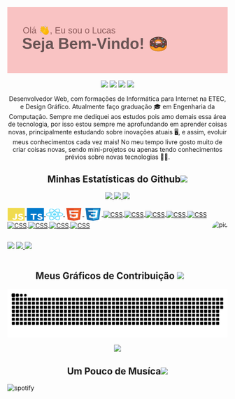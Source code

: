 <img src="https://github.com/Lucasbjpereira/lucasbjpereira/blob/main/header.png"
     alt="Welcome" />

<p align="center">

 <img src="https://badges.pufler.dev/visits/lucasbjpereira/lucasbjpereira"/> 
 <img src="https://badges.pufler.dev/years/lucasbjpereira"/>
 <img src="https://badges.pufler.dev/repos/lucasbjpereira"/>
 <img src="https://badges.pufler.dev/commits/monthly/lucasbjpereira" />
</p>

<p align="center">
     Desenvolvedor Web, com formações de Informática para Internet na ETEC, e Design Gráfico. Atualmente faço graduação 🎓 em Engenharia da Computação. Sempre me dediquei aos estudos pois amo demais essa área de tecnologia, por isso estou sempre me aprofundando em aprender coisas novas, principalmente estudando sobre inovações atuais 🖥️, e assim, evoluir meus conhecimentos cada vez mais!
     No meu tempo livre gosto muito de criar coisas novas, sendo mini-projetos ou apenas tendo conhecimentos prévios sobre novas tecnologias 👨‍💻.
</p>

<h2 align="center">
  Minhas Estatísticas do Github<img src="https://media.giphy.com/media/VgCDAzcKvsR6OM0uWg/giphy.gif" width="50">
</h2>

<div align="center">
  <a href="https://github.com/lucasbjpereira">
  <img height="180em" src="https://github-readme-stats.vercel.app/api?username=lucasbjpereira&show_icons=true&theme=dracula&include_all_commits=true&count_private=true"/>
  <img height="180em" src="https://github-readme-stats.vercel.app/api/top-langs/?username=lucasbjpereira&layout=compact&langs_count=7&theme=dracula"/>
   <img height="180em" src="https://github-readme-streak-stats.herokuapp.com/?user=lucasbjpereira&theme=dark&date_format=M%20j%5B%2C%20Y%5D"/>
</div>
<div style="display: inline_block"><br>
  <img align="center" alt="js" height="30" width="40" src="https://raw.githubusercontent.com/devicons/devicon/master/icons/javascript/javascript-plain.svg">
  <img align="center" alt="ts" height="30" width="40" src="https://raw.githubusercontent.com/devicons/devicon/master/icons/typescript/typescript-plain.svg">
  <img align="center" alt="React" height="30" width="40" src="https://raw.githubusercontent.com/devicons/devicon/master/icons/react/react-original.svg">
  <img align="center" alt="HTML" height="30" width="40" src="https://raw.githubusercontent.com/devicons/devicon/master/icons/html5/html5-original.svg">
  <img align="center" alt="CSS" height="30" width="40" src="https://raw.githubusercontent.com/devicons/devicon/master/icons/css3/css3-original.svg">
     <img align="center" alt="CSS" height="30" width="40" src="https://cdn.jsdelivr.net/gh/devicons/devicon/icons/sass/sass-original.svg">
     <img align="center" alt="CSS" height="30" width="40" src="https://cdn.jsdelivr.net/gh/devicons/devicon/icons/php/php-plain.svg">
     <img align="center" alt="CSS" height="30" width="40" src="https://cdn.jsdelivr.net/gh/devicons/devicon/icons/mongodb/mongodb-original.svg">
     <img align="center" alt="CSS" height="30" width="40" src="https://cdn.jsdelivr.net/gh/devicons/devicon/icons/mysql/mysql-original.svg">
     <img align="center" alt="CSS" height="30" width="40" src="https://cdn.jsdelivr.net/gh/devicons/devicon/icons/nodejs/nodejs-original.svg">
     <img align="center" alt="CSS" height="30" width="40" src="https://cdn.jsdelivr.net/gh/devicons/devicon/icons/electron/electron-original.svg">
     <img align="center" alt="CSS" height="30" width="40" src="https://cdn.jsdelivr.net/gh/devicons/devicon/icons/flutter/flutter-original.svg">
     <img align="center" alt="CSS" height="30" width="40" src="https://cdn.jsdelivr.net/gh/devicons/devicon/icons/postgresql/postgresql-original.svg">
     <img align="center" alt="CSS" height="30" width="40" src="https://cdn.jsdelivr.net/gh/devicons/devicon/icons/laravel/laravel-plain.svg">
  <img align="right" alt="pic" height="150" style="border-radius:50px;" src="https://i.pinimg.com/originals/a6/2a/eb/a62aebda6557f453c5866d8c5117ef54.gif">
</div>
  
  ##
 
<div> 
  <a href="https://www.linkedin.com/in/lucasjpereira/" target="_blank"><img src="https://img.shields.io/badge/-LinkedIn-%230077B5?style=for-the-badge&logo=linkedin&logoColor=white" target="_blank"></a>
  <a href = "mailto:lucasbarbosaj.pereira@gmail.com">
    <img src="https://img.shields.io/badge/-Gmail-%23333?style=for-the-badge&logo=gmail&logoColor=white" target="_blank">
</a>
  <a href="https://www.instagram.com/luscas.pereira/" target="_blank"><img src="https://img.shields.io/badge/-Instagram-%23E4405F?style=for-the-badge&logo=instagram&logoColor=white" target="_blank"></a>
     <br/><br/>
  <h2 align="center"> Meus Gráficos de Contribuição
    <img src="https://media.giphy.com/media/xUA7aZeLE2e0P7Znz2/giphy.gif" width="50">
    </h2>
 <p align = "center">
     <img src="https://github.com/lucasbjpereira/lucasbjpereira/blob/output/github-contribution-grid-snake.svg">
 </p>
</div>
<p align = "center">
    <img src="https://activity-graph.herokuapp.com/graph?username=lucasbjpereira&theme=redical">
</p>

<h2 align="center">
  Um Pouco de Musíca<img src="https://media3.giphy.com/media/h4NzkyFOM1ZsRw9xeS/giphy.gif" width="50">
</h2>
<img src="https://spotify-recently-played-readme.vercel.app/api?user=12168663864&width=1000" alt="spotify" />

